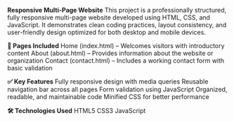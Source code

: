 **Responsive Multi-Page Website**
This project is a professionally structured, fully responsive multi-page website developed using HTML, CSS, and JavaScript. It demonstrates clean coding practices, layout consistency, and user-friendly design optimized for both desktop and mobile devices.

**📄 Pages Included**
Home (index.html) – Welcomes visitors with introductory content
About (about.html) – Provides information about the website or organization
Contact (contact.html) – Includes a working contact form with basic validation

**✅ Key Features**
Fully responsive design with media queries
Reusable navigation bar across all pages
Form validation using JavaScript
Organized, readable, and maintainable code
Minified CSS for better performance

**🛠 Technologies Used**
HTML5
CSS3
JavaScript 
